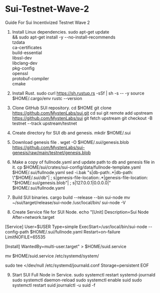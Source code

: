 # Sui-Testnet-Wave-2
Guide For Sui Incentivized Testnet Wave 2

1. Install Linux dependencies.
sudo apt-get update \
&& sudo apt-get install -y --no-install-recommends \
tzdata \
ca-certificates \
build-essential \
libssl-dev \
libclang-dev \
pkg-config \
openssl \
protobuf-compiler \
cmake


2. Install Rust.
sudo curl https://sh.rustup.rs -sSf | sh -s -- -y
source $HOME/.cargo/env
rustc --version


3. Clone GitHub SUI repository.
cd $HOME
git clone https://github.com/MystenLabs/sui.git
cd sui
git remote add upstream https://github.com/MystenLabs/sui
git fetch upstream
git checkout -B testnet --track upstream/testnet


4. Create directory for SUI db and genesis.
mkdir $HOME/.sui


5. Download genesis file .
wget -O $HOME/.sui/genesis.blob  https://github.com/MystenLabs/sui-genesis/raw/main/testnet/genesis.blob


6. Make a copy of fullnode.yaml and update path to db and genesis file in it.
cp $HOME/sui/crates/sui-config/data/fullnode-template.yaml $HOME/.sui/fullnode.yaml
sed -i.bak "s|db-path:.*|db-path: \"$HOME\/.sui\/db\"| ; s|genesis-file-location:.*|genesis-file-location: \"$HOME\/.sui\/genesis.blob\"| ; s|127.0.0.1|0.0.0.0|" $HOME/.sui/fullnode.yaml

7. Build SUI binaries.
cargo build --release --bin sui-node
mv ~/sui/target/release/sui-node /usr/local/bin/
sui-node -V


8. Create Service file for SUI Node.
echo "[Unit]
Description=Sui Node
After=network.target

[Service]
User=$USER
Type=simple
ExecStart=/usr/local/bin/sui-node --config-path $HOME/.sui/fullnode.yaml
Restart=on-failure
LimitNOFILE=65535

[Install]
WantedBy=multi-user.target" > $HOME/suid.service

mv $HOME/suid.service /etc/systemd/system/

sudo tee <<EOF >/dev/null /etc/systemd/journald.conf
Storage=persistent
EOF


9. Start SUI Full Node in Service.
sudo systemctl restart systemd-journald
sudo systemctl daemon-reload
sudo systemctl enable suid
sudo systemctl restart suid
journalctl -u suid -f

